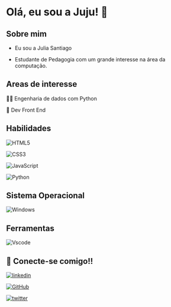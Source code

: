 
# Olá, eu sou a Juju! 👋


##  Sobre mim

- Eu sou a Julia Santiago

- Estudante de Pedagogia com um grande interesse na área da computação.

## Areas de interesse
👩‍💻 Engenharia de dados com Python


🤔 Dev Front End



##  Habilidades
![HTML5](https://img.shields.io/badge/HTML5-E34F26?style=for-the-badge&logo=html5&logoColor=white)

![CSS3](https://img.shields.io/badge/CSS3-1572B6?style=for-the-badge&logo=css3&logoColor=white)

![JavaScript](https://img.shields.io/badge/JavaScript-F7DF1E?style=for-the-badge&logo=javascript&logoColor=black)

![Python](https://img.shields.io/badge/python-3670A0?style=for-the-badge&logo=python&logoColor=ffdd54)
## Sistema Operacional

![Windows](https://img.shields.io/badge/Windows-000?style=for-the-badge&logo=windows&logoColor=2CA5E0)
## Ferramentas

![Vscode](https://img.shields.io/badge/Vscode-007ACC?style=for-the-badge&logo=visual-studio-code&logoColor=white)
## 🔗 Conecte-se comigo!!

[![linkedin](https://img.shields.io/badge/linkedin-0A66C2?style=for-the-badge&logo=linkedin&logoColor=white)](https://www.linkedin.com/in/juliaasc)

[![GitHub](https://img.shields.io/badge/GitHub-100000?style=for-the-badge&logo=github&logoColor=white)](https://github.com/jubasc)

[![twitter](https://img.shields.io/badge/twitter-1DA1F2?style=for-the-badge&logo=twitter&logoColor=white)](https://twitter.com/jwbasc)

